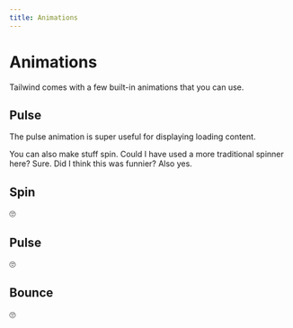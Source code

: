 ```yaml
---
title: Animations
---
```


# Animations

<script>
  import { Example } from '$components';
</script>

Tailwind comes with a few built-in animations that you can use.

## Pulse

The pulse animation is super useful for displaying loading content.

<Example highlight="animate-pulse">
  <div class="animate-pulse flex space-x-4">
    <div class="rounded-full bg-slate-400 h-10 w-10"></div>
    <div class="flex-1 space-y-6 py-1">
      <div class="h-2 bg-slate-400 rounded"></div>
      <div class="space-y-3">
        <div class="grid grid-cols-3 gap-4">
          <div class="h-2 bg-slate-400 rounded col-span-2"></div>
          <div class="h-2 bg-slate-400 rounded col-span-1"></div>
        </div>
        <div class="h-2 bg-slate-400 rounded"></div>
      </div>
    </div>
  </div>
</Example>

You can also make stuff spin. Could I have used a more traditional spinner here? Sure. Did I think this was funnier? Also yes.

## Spin

<Example highlight="animate-spin">
  <div class="animate-spin inline-block text-6xl">
    🙄
  </div>
</Example>

## Pulse

<Example highlight="animate-ping">
  <div class="animate-ping inline-block text-6xl">
    🙄
  </div>
</Example>

## Bounce

<Example highlight="animate-bounce">
  <div class="animate-bounce inline-block text-6xl">
    🙄
  </div>
</Example>
